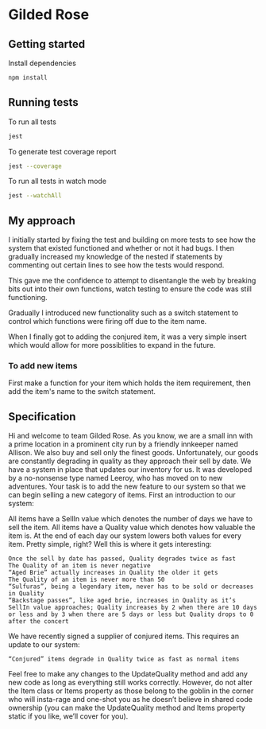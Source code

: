 # Gilded Rose

## Getting started

Install dependencies

```sh
npm install
```

## Running tests

To run all tests

```sh
jest
```

To generate test coverage report

```sh
jest --coverage
```

To run all tests in watch mode

```sh
jest --watchAll
```

## My approach

I initially started by fixing the test and building on more tests to see how the system that existed functioned and whether or not it had bugs. I then gradually increased my knowledge of the nested if statements by commenting out certain lines to see how the tests would respond.

This gave me the confidence to attempt to disentangle the web by breaking bits out into their own functions, watch testing to ensure the code was still functioning.

Gradually I introduced new functionality such as a switch statement to control which functions were firing off due to the item name.

When I finally got to adding the conjured item, it was a very simple insert which would allow for more possiblities to expand in the future.

### To add new items

First make a function for your item which holds the item requirement, then add the item's name to the switch statement.

## Specification

Hi and welcome to team Gilded Rose. As you know, we are a small inn with a prime location in a prominent city run by a friendly innkeeper named Allison. We also buy and sell only the finest goods. Unfortunately, our goods are constantly degrading in quality as they approach their sell by date. We have a system in place that updates our inventory for us. It was developed by a no-nonsense type named Leeroy, who has moved on to new adventures. Your task is to add the new feature to our system so that we can begin selling a new category of items. First an introduction to our system:

All items have a SellIn value which denotes the number of days we have to sell the item. All items have a Quality value which denotes how valuable the item is. At the end of each day our system lowers both values for every item. Pretty simple, right? Well this is where it gets interesting:

    Once the sell by date has passed, Quality degrades twice as fast
    The Quality of an item is never negative
    “Aged Brie” actually increases in Quality the older it gets
    The Quality of an item is never more than 50
    “Sulfuras”, being a legendary item, never has to be sold or decreases in Quality
    “Backstage passes”, like aged brie, increases in Quality as it’s SellIn value approaches; Quality increases by 2 when there are 10 days or less and by 3 when there are 5 days or less but Quality drops to 0 after the concert

We have recently signed a supplier of conjured items. This requires an update to our system:

    “Conjured” items degrade in Quality twice as fast as normal items

Feel free to make any changes to the UpdateQuality method and add any new code as long as everything still works correctly. However, do not alter the Item class or Items property as those belong to the goblin in the corner who will insta-rage and one-shot you as he doesn’t believe in shared code ownership (you can make the UpdateQuality method and Items property static if you like, we’ll cover for you).
